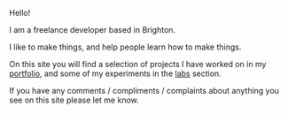 Hello!

I am a freelance developer based in Brighton.

I like to make things, and help people learn how to make things.

On this site you will find a selection of projects I have worked on in my [portfolio](/portfolio/), and some of my experiments in the [labs](/labs/) section.

If you have any comments / compliments / complaints about anything you see on this site please let me know.
